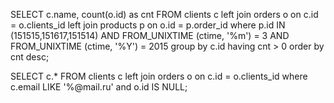 SELECT c.name, count(o.id) as cnt
FROM clients c
left join orders o on c.id = o.clients_id
left join products p on o.id = p.order_id
where 
	p.id IN (151515,151617,151514) AND 
	FROM_UNIXTIME (ctime, '%m') = 3 AND
   	FROM_UNIXTIME (ctime, '%Y') = 2015
group by c.id
having cnt > 0
order by cnt desc;


SELECT c.*
FROM clients c
left join orders o on c.id = o.clients_id
where c.email LIKE '%@mail.ru' and o.id IS NULL;